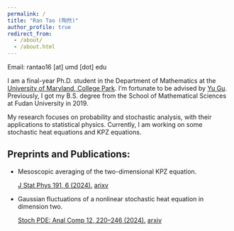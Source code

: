 ```yaml
---
permalink: /
title: "Ran Tao (陶然)"
author_profile: true
redirect_from: 
  - /about/
  - /about.html
---
```

Email: rantao16 [at] umd [dot] edu

I am a final-year Ph.D. student in the Department of Mathematics at the [University of Maryland, College Park](https://www-math.umd.edu/). I’m fortunate to be advised by [Yu Gu](https://www.math.umd.edu/~ygu7/). Previously, I got my B.S. degree from the School of Mathematical Sciences at Fudan University in 2019.

My research focuses on probability and stochastic analysis, with their applications to statistical physics. Currently, I am working on some stochastic heat equations and KPZ equations. 

Preprints and Publications:
---

* Mesoscopic averaging of the two-dimensional KPZ equation.
  
   [J Stat Phys 191, 6 (2024).](https://link.springer.com/article/10.1007/s10955-023-03222-3) [arixv](https://arxiv.org/abs/2302.06689v3)
   
* Gaussian fluctuations of a nonlinear stochastic heat equation in dimension two.
  
   [Stoch PDE: Anal Comp 12, 220–246 (2024).](https://link.springer.com/article/10.1007/s40072-022-00282-6) [arxiv](https://arxiv.org/pdf/2204.13866.pdf)
